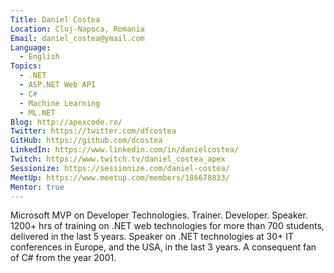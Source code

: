 ```yaml
---
Title: Daniel Costea
Location: Cluj-Napoca, Romania
Email: daniel_costea@ymail.com
Language:
  - English
Topics:
  - .NET
  - ASP.NET Web API
  - C#
  - Machine Learning
  - ML.NET
Blog: http://apexcode.ro/
Twitter: https://twitter.com/dfcostea
GitHub: https://github.com/dcostea
LinkedIn: https://www.linkedin.com/in/danielcostea/
Twitch: https://www.twitch.tv/daniel_costea_apex
Sessionize: https://sessionize.com/daniel-costea/
MeetUp: https://www.meetup.com/members/186678833/
Mentor: true
---
```

Microsoft MVP on Developer Technologies.
Trainer. Developer. Speaker.
1200+ hrs of training on .NET web technologies for more than 700 students, delivered in the last 5 years.
Speaker on .NET technologies at 30+ IT conferences in Europe, and the USA, in the last 3 years.
A consequent fan of C# from the year 2001.
